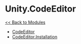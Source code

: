 # Unity.CodeEditor
[<< Back to Modules](index.md)
- [CodeEditor](Unity.CodeEditor.CodeEditor.md)
- [CodeEditor.Installation](Unity.CodeEditor.CodeEditor.Installation.md)
